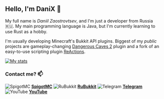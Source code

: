 ## Hello, I'm DaniX 👋

My full name is _Daniil Zaostrovtsev_, and I'm just a developer from Russia 🇷🇺. My main programming language is Java, but I'm currently learning to use Rust as a hobby.

I'm usually developing Minecraft's Bukkit API plugins. Biggest of my _public_ projects are gameplay-changing [Dangerous Caves 2](https://github.com/imDaniX/Dangerous-Caves-2) plugin and a fork of an easy-to-use scripting plugin [ReActions](https://github.com/imDaniX/ReActions). 

[![My stats](https://github-readme-stats.vercel.app/api?username=imDaniX)](https://github.com/anuraghazra/github-readme-stats)

### Contact me? 📫

![SpigotMC](https://www.google.com/s2/favicons?domain=spigotmc.org) [**SpigotMC**](https://www.spigotmc.org/members/imdanix.99979/)
![RuBukkit](https://www.google.com/s2/favicons?domain=rubukkit.org) [**RuBukkit**](http://rubukkit.org/members/imdanix.70259/)
![Telegram](https://www.google.com/s2/favicons?domain=telegram.org) [**Telegram**](https://t.me/imDaniX/)
![YouTube](https://www.google.com/s2/favicons?domain=youtube.com) [**YouTube**](https://youtube.com/@real.imdanix)
